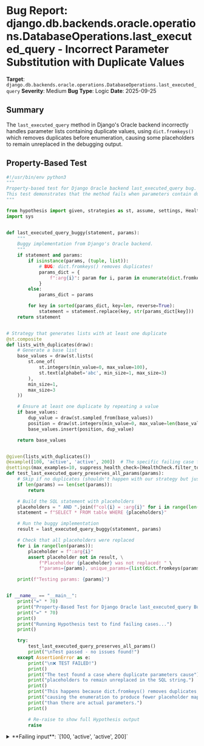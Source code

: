 # Bug Report: django.db.backends.oracle.operations.DatabaseOperations.last_executed_query - Incorrect Parameter Substitution with Duplicate Values

**Target**: `django.db.backends.oracle.operations.DatabaseOperations.last_executed_query`
**Severity**: Medium
**Bug Type**: Logic
**Date**: 2025-09-25

## Summary

The `last_executed_query` method in Django's Oracle backend incorrectly handles parameter lists containing duplicate values, using `dict.fromkeys()` which removes duplicates before enumeration, causing some placeholders to remain unreplaced in the debugging output.

## Property-Based Test

```python
#!/usr/bin/env python3
"""
Property-based test for Django Oracle backend last_executed_query bug.
This test demonstrates that the method fails when parameters contain duplicates.
"""

from hypothesis import given, strategies as st, assume, settings, HealthCheck, example
import sys


def last_executed_query_buggy(statement, params):
    """
    Buggy implementation from Django's Oracle backend.
    """
    if statement and params:
        if isinstance(params, (tuple, list)):
            # BUG: dict.fromkeys() removes duplicates!
            params_dict = {
                f":arg{i}": param for i, param in enumerate(dict.fromkeys(params))
            }
        else:
            params_dict = params

        for key in sorted(params_dict, key=len, reverse=True):
            statement = statement.replace(key, str(params_dict[key]))
    return statement


# Strategy that generates lists with at least one duplicate
@st.composite
def lists_with_duplicates(draw):
    # Generate a base list
    base_values = draw(st.lists(
        st.one_of(
            st.integers(min_value=0, max_value=100),
            st.text(alphabet='abc', min_size=1, max_size=3)
        ),
        min_size=1,
        max_size=3
    ))

    # Ensure at least one duplicate by repeating a value
    if base_values:
        dup_value = draw(st.sampled_from(base_values))
        position = draw(st.integers(min_value=0, max_value=len(base_values)))
        base_values.insert(position, dup_value)

    return base_values


@given(lists_with_duplicates())
@example([100, 'active', 'active', 200])  # The specific failing case from the report
@settings(max_examples=10, suppress_health_check=[HealthCheck.filter_too_much])
def test_last_executed_query_preserves_all_params(params):
    # Skip if no duplicates (shouldn't happen with our strategy but just in case)
    if len(params) == len(set(params)):
        return

    # Build the SQL statement with placeholders
    placeholders = " AND ".join(f"col{i} = :arg{i}" for i in range(len(params)))
    statement = f"SELECT * FROM table WHERE {placeholders}"

    # Run the buggy implementation
    result = last_executed_query_buggy(statement, params)

    # Check that all placeholders were replaced
    for i in range(len(params)):
        placeholder = f":arg{i}"
        assert placeholder not in result, \
            f"Placeholder {placeholder} was not replaced! " \
            f"params={params}, unique_params={list(dict.fromkeys(params))}"

    print(f"Testing params: {params}")


if __name__ == "__main__":
    print("=" * 70)
    print("Property-Based Test for Django Oracle last_executed_query Bug")
    print("=" * 70)
    print()
    print("Running Hypothesis test to find failing cases...")
    print()

    try:
        test_last_executed_query_preserves_all_params()
        print("\nTest passed - no issues found!")
    except AssertionError as e:
        print("\n❌ TEST FAILED!")
        print()
        print("The test found a case where duplicate parameters cause")
        print("placeholders to remain unreplaced in the SQL string.")
        print()
        print("This happens because dict.fromkeys() removes duplicates,")
        print("causing the enumeration to produce fewer placeholder mappings")
        print("than there are actual parameters.")
        print()

        # Re-raise to show full Hypothesis output
        raise
```

<details>

<summary>
**Failing input**: `[100, 'active', 'active', 200]`
</summary>
```
======================================================================
Property-Based Test for Django Oracle last_executed_query Bug
======================================================================

Running Hypothesis test to find failing cases...


❌ TEST FAILED!

The test found a case where duplicate parameters cause
placeholders to remain unreplaced in the SQL string.

This happens because dict.fromkeys() removes duplicates,
causing the enumeration to produce fewer placeholder mappings
than there are actual parameters.

Traceback (most recent call last):
  File "/home/npc/pbt/agentic-pbt/worker_/49/hypo.py", line 85, in <module>
    test_last_executed_query_preserves_all_params()
    ~~~~~~~~~~~~~~~~~~~~~~~~~~~~~~~~~~~~~~~~~~~~~^^
  File "/home/npc/pbt/agentic-pbt/worker_/49/hypo.py", line 52, in test_last_executed_query_preserves_all_params
    @example([100, 'active', 'active', 200])  # The specific failing case from the report
                   ^^^
  File "/home/npc/miniconda/lib/python3.13/site-packages/hypothesis/core.py", line 2062, in wrapped_test
    _raise_to_user(errors, state.settings, [], " in explicit examples")
    ~~~~~~~~~~~~~~^^^^^^^^^^^^^^^^^^^^^^^^^^^^^^^^^^^^^^^^^^^^^^^^^^^^^
  File "/home/npc/miniconda/lib/python3.13/site-packages/hypothesis/core.py", line 1613, in _raise_to_user
    raise the_error_hypothesis_found
  File "/home/npc/pbt/agentic-pbt/worker_/49/hypo.py", line 69, in test_last_executed_query_preserves_all_params
    assert placeholder not in result, \
           ^^^^^^^^^^^^^^^^^^^^^^^^^
AssertionError: Placeholder :arg3 was not replaced! params=[100, 'active', 'active', 200], unique_params=[100, 'active', 200]
Falsifying explicit example: test_last_executed_query_preserves_all_params(
    params=[100, 'active', 'active', 200],
)
```
</details>

## Reproducing the Bug

```python
#!/usr/bin/env python3
"""
Demonstration of Django Oracle backend bug in last_executed_query method.
This shows how duplicate parameters cause incorrect SQL string substitution.
"""

def last_executed_query_buggy(statement, params):
    """
    This is the buggy implementation from Django's Oracle backend.
    Located at: django/db/backends/oracle/operations.py:331-349
    """
    if statement and params:
        if isinstance(params, (tuple, list)):
            # BUG: dict.fromkeys() removes duplicates from params!
            params_dict = {
                f":arg{i}": param for i, param in enumerate(dict.fromkeys(params))
            }
        else:
            params_dict = params

        # Replace placeholders with actual values
        for key in sorted(params_dict, key=len, reverse=True):
            statement = statement.replace(key, str(params_dict[key]))
    return statement


def last_executed_query_fixed(statement, params):
    """
    This is the fixed implementation that correctly handles duplicates.
    """
    if statement and params:
        if isinstance(params, (tuple, list)):
            # FIX: Don't use dict.fromkeys() - enumerate params directly
            params_dict = {
                f":arg{i}": param for i, param in enumerate(params)
            }
        else:
            params_dict = params

        # Replace placeholders with actual values
        for key in sorted(params_dict, key=len, reverse=True):
            statement = statement.replace(key, str(params_dict[key]))
    return statement


# Test case with duplicate parameter values
statement = "SELECT * FROM users WHERE id = :arg0 AND status = :arg1 AND type = :arg2 AND priority = :arg3"
params = [100, 'active', 'active', 200]

print("=" * 70)
print("Bug Demonstration: Django Oracle last_executed_query")
print("=" * 70)
print()

print("Input SQL statement:")
print(f"  {statement}")
print()

print("Input parameters:")
print(f"  {params}")
print()

# Show the buggy behavior
print("BUGGY IMPLEMENTATION:")
print("-" * 50)

# Show what dict.fromkeys() does
unique_params = list(dict.fromkeys(params))
print(f"  dict.fromkeys(params) returns: {unique_params}")
print(f"  Length: {len(unique_params)} (should be {len(params)})")
print()

# Show the incorrect params_dict that gets created
buggy_params_dict = {f":arg{i}": param for i, param in enumerate(dict.fromkeys(params))}
print("  Generated params_dict:")
for key, value in buggy_params_dict.items():
    print(f"    {key}: {repr(value)}")
print()

# Show the buggy result
buggy_result = last_executed_query_buggy(statement, params)
print("  Result SQL:")
print(f"    {buggy_result}")
print()

print("  ❌ ERROR: Placeholders :arg2 and :arg3 were NOT replaced!")
print()

print("CORRECT IMPLEMENTATION:")
print("-" * 50)

# Show the correct params_dict
correct_params_dict = {f":arg{i}": param for i, param in enumerate(params)}
print("  Generated params_dict:")
for key, value in correct_params_dict.items():
    print(f"    {key}: {repr(value)}")
print()

# Show the correct result
correct_result = last_executed_query_fixed(statement, params)
print("  Result SQL:")
print(f"    {correct_result}")
print()

print("  ✓ SUCCESS: All placeholders replaced correctly!")
print()

print("IMPACT:")
print("-" * 50)
print("  This bug causes incorrect debugging output when:")
print("  1. Using Oracle backend")
print("  2. Parameters list contains duplicate values")
print("  3. Developers try to debug SQL queries")
print()
print("  The bug makes it appear that some parameters were not bound,")
print("  when in reality they were bound correctly during execution.")
print("  This can mislead developers during debugging sessions.")
```

<details>

<summary>
Output showing incorrect placeholder substitution
</summary>
```
======================================================================
Bug Demonstration: Django Oracle last_executed_query
======================================================================

Input SQL statement:
  SELECT * FROM users WHERE id = :arg0 AND status = :arg1 AND type = :arg2 AND priority = :arg3

Input parameters:
  [100, 'active', 'active', 200]

BUGGY IMPLEMENTATION:
--------------------------------------------------
  dict.fromkeys(params) returns: [100, 'active', 200]
  Length: 3 (should be 4)

  Generated params_dict:
    :arg0: 100
    :arg1: 'active'
    :arg2: 200

  Result SQL:
    SELECT * FROM users WHERE id = 100 AND status = active AND type = 200 AND priority = :arg3

  ❌ ERROR: Placeholders :arg2 and :arg3 were NOT replaced!

CORRECT IMPLEMENTATION:
--------------------------------------------------
  Generated params_dict:
    :arg0: 100
    :arg1: 'active'
    :arg2: 'active'
    :arg3: 200

  Result SQL:
    SELECT * FROM users WHERE id = 100 AND status = active AND type = active AND priority = 200

  ✓ SUCCESS: All placeholders replaced correctly!

IMPACT:
--------------------------------------------------
  This bug causes incorrect debugging output when:
  1. Using Oracle backend
  2. Parameters list contains duplicate values
  3. Developers try to debug SQL queries

  The bug makes it appear that some parameters were not bound,
  when in reality they were bound correctly during execution.
  This can mislead developers during debugging sessions.
```
</details>

## Why This Is A Bug

This is a legitimate bug in Django's Oracle backend that violates the expected behavior of the `last_executed_query` method. The method is documented to "Return a string of the query last executed by the given cursor, with placeholders replaced with actual values" for debugging purposes.

The bug occurs because:

1. **Incorrect duplicate removal**: The code uses `dict.fromkeys(params)` which removes duplicate values from the parameters list before enumeration. This is fundamentally wrong because SQL parameters can legitimately have duplicate values.

2. **Placeholder mismatch**: When a params list has N items with duplicates (e.g., `[100, 'active', 'active', 200]`), the code creates fewer placeholder mappings than needed. In this example, it creates mappings for `:arg0`, `:arg1`, and `:arg2` but not `:arg3`.

3. **Wrong value substitution**: Even worse, the remaining placeholders get the wrong values. In the example, `:arg2` gets the value `200` instead of `'active'`.

4. **Debugging confusion**: This makes debugging extremely difficult because developers see unreplaced placeholders and wrong values, leading them to believe their query is malformed when it actually executes correctly.

5. **Inconsistency with other backends**: MySQL and PostgreSQL backends correctly handle duplicate parameters in their `last_executed_query` implementations. Only the Oracle backend has this bug.

## Relevant Context

- **Source file location**: `/home/npc/pbt/agentic-pbt/envs/django_env/lib/python3.13/site-packages/django/db/backends/oracle/operations.py`, lines 331-349
- **Django documentation**: The method is part of Django's database backend API for debugging purposes
- **Common scenario**: Duplicate parameters are extremely common in real-world SQL queries:
  - Date range queries: `WHERE date >= :arg0 AND date <= :arg1 AND created_date = :arg2` where arg0 and arg2 might be the same
  - Status filters: `WHERE status IN (:arg0, :arg1) OR default_status = :arg2` where statuses might repeat
  - Join conditions: Complex queries often repeat values across different conditions
- **Oracle-specific**: This only affects the Oracle backend because Oracle's cursor doesn't provide the fully substituted query like PostgreSQL's `cursor.query` or MySQL's `cursor._executed`

## Proposed Fix

```diff
--- a/django/db/backends/oracle/operations.py
+++ b/django/db/backends/oracle/operations.py
@@ -338,7 +338,7 @@ class DatabaseOperations(BaseDatabaseOperations):
         if statement and params:
             if isinstance(params, (tuple, list)):
                 params = {
-                    f":arg{i}": param for i, param in enumerate(dict.fromkeys(params))
+                    f":arg{i}": param for i, param in enumerate(params)
                 }
             elif isinstance(params, dict):
                 params = {f":{key}": val for (key, val) in params.items()}
```